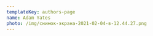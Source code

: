 ```yaml
---
templateKey: authors-page
name: Adam Yates
photo: /img/снимок-экрана-2021-02-04-в-12.44.27.png
---
```

